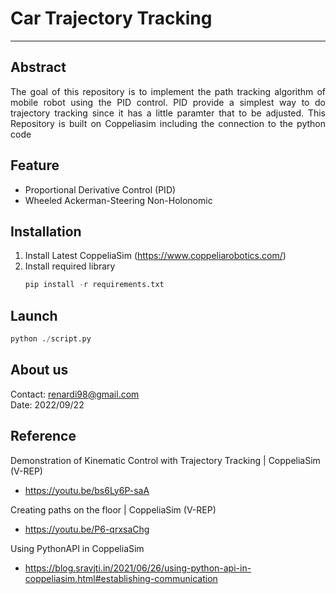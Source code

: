 # **Car Trajectory Tracking**
---
## **Abstract**

<div align="justify">
The goal of this repository is to implement the path tracking algorithm of mobile robot using the PID control. PID provide a simplest way to do trajectory tracking since it has a little paramter that to be adjusted. This Repository is built on Coppeliasim including the connection to the python code
</div>

## **Feature**

* Proportional Derivative Control (PID)
* Wheeled Ackerman-Steering Non-Holonomic

## **Installation**

1. Install Latest CoppeliaSim (https://www.coppeliarobotics.com/)
2. Install required library
    ```Python
    pip install -r requirements.txt
    ```
## **Launch**

```Python
python ./script.py
```
## **About us**

Contact: renardi98@gmail.com \
Date: 2022/09/22 

## **Reference**

Demonstration of Kinematic Control with Trajectory Tracking | CoppeliaSim (V-REP)
* https://youtu.be/bs6Ly6P-saA 

Creating paths on the floor | CoppeliaSim (V-REP)
* https://youtu.be/P6-qrxsaChg 

Using PythonAPI in CoppeliaSim
* https://blog.sravjti.in/2021/06/26/using-python-api-in-coppeliasim.html#establishing-communication